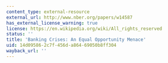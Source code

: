 ```yaml
---
content_type: external-resource
external_url: http://www.nber.org/papers/w14587
has_external_license_warning: true
license: https://en.wikipedia.org/wiki/All_rights_reserved
status: ''
title: 'Banking Crises: An Equal Opportunity Menace'
uid: 14d09586-2c7f-456d-a864-69050b8ff304
wayback_url: ''
---
```


